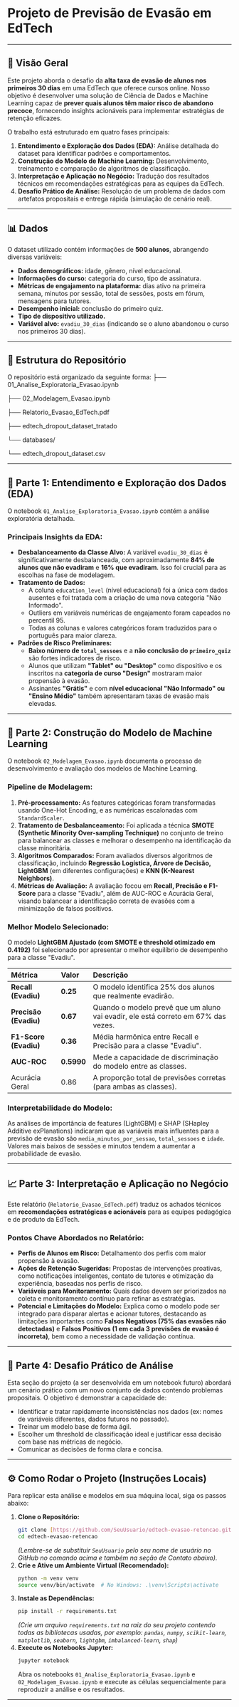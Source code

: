 # Projeto de Previsão de Evasão em EdTech

---

## 🚀 Visão Geral

Este projeto aborda o desafio da **alta taxa de evasão de alunos nos primeiros 30 dias** em uma EdTech que oferece cursos online. Nosso objetivo é desenvolver uma solução de Ciência de Dados e Machine Learning capaz de **prever quais alunos têm maior risco de abandono precoce**, fornecendo insights acionáveis para implementar estratégias de retenção eficazes.

O trabalho está estruturado em quatro fases principais:

1.  **Entendimento e Exploração dos Dados (EDA):** Análise detalhada do dataset para identificar padrões e comportamentos.
2.  **Construção do Modelo de Machine Learning:** Desenvolvimento, treinamento e comparação de algoritmos de classificação.
3.  **Interpretação e Aplicação no Negócio:** Tradução dos resultados técnicos em recomendações estratégicas para as equipes da EdTech.
4.  **Desafio Prático de Análise:** Resolução de um problema de dados com artefatos propositais e entrega rápida (simulação de cenário real).

---

## 📊 Dados

O dataset utilizado contém informações de **500 alunos**, abrangendo diversas variáveis:

* **Dados demográficos:** idade, gênero, nível educacional.
* **Informações do curso:** categoria do curso, tipo de assinatura.
* **Métricas de engajamento na plataforma:** dias ativo na primeira semana, minutos por sessão, total de sessões, posts em fórum, mensagens para tutores.
* **Desempenho inicial:** conclusão do primeiro quiz.
* **Tipo de dispositivo utilizado.**
* **Variável alvo:** `evadiu_30_dias` (indicando se o aluno abandonou o curso nos primeiros 30 dias).

---

## 📂 Estrutura do Repositório

O repositório está organizado da seguinte forma:
├── 01_Analise_Exploratoria_Evasao.ipynb

├── 02_Modelagem_Evasao.ipynb

├── Relatorio_Evasao_EdTech.pdf 

├── edtech_dropout_dataset_tratado

└── databases/

└── edtech_dropout_dataset.csv  

---

## 🔬 Parte 1: Entendimento e Exploração dos Dados (EDA)

O notebook `01_Analise_Exploratoria_Evasao.ipynb` contém a análise exploratória detalhada.

### Principais Insights da EDA:

* **Desbalanceamento da Classe Alvo:** A variável `evadiu_30_dias` é significativamente desbalanceada, com aproximadamente **84% de alunos que não evadiram** e **16% que evadiram**. Isso foi crucial para as escolhas na fase de modelagem.
* **Tratamento de Dados:**
    * A coluna `education_level` (nível educacional) foi a única com dados ausentes e foi tratada com a criação de uma nova categoria "Não Informado".
    * Outliers em variáveis numéricas de engajamento foram capeados no percentil 95.
    * Todas as colunas e valores categóricos foram traduzidos para o português para maior clareza.
* **Padrões de Risco Preliminares:**
    * **Baixo número de `total_sessoes`** e a **não conclusão do `primeiro_quiz`** são fortes indicadores de risco.
    * Alunos que utilizam **"Tablet" ou "Desktop"** como dispositivo e os inscritos na **categoria de curso "Design"** mostraram maior propensão à evasão.
    * Assinantes **"Grátis"** e com **nível educacional "Não Informado" ou "Ensino Médio"** também apresentaram taxas de evasão mais elevadas.

---

## 🤖 Parte 2: Construção do Modelo de Machine Learning

O notebook `02_Modelagem_Evasao.ipynb` documenta o processo de desenvolvimento e avaliação dos modelos de Machine Learning.

### Pipeline de Modelagem:

1.  **Pré-processamento:** As features categóricas foram transformadas usando One-Hot Encoding, e as numéricas escalonadas com `StandardScaler`.
2.  **Tratamento de Desbalanceamento:** Foi aplicada a técnica **SMOTE (Synthetic Minority Over-sampling Technique)** no conjunto de treino para balancear as classes e melhorar o desempenho na identificação da classe minoritária.
3.  **Algoritmos Comparados:** Foram avaliados diversos algoritmos de classificação, incluindo **Regressão Logística, Árvore de Decisão, LightGBM** (em diferentes configurações) e **KNN (K-Nearest Neighbors)**.
4.  **Métricas de Avaliação:** A avaliação focou em **Recall, Precisão e F1-Score** para a classe "Evadiu", além de AUC-ROC e Acurácia Geral, visando balancear a identificação correta de evasões com a minimização de falsos positivos.

### Melhor Modelo Selecionado:

O modelo **LightGBM Ajustado (com SMOTE e threshold otimizado em 0.4192)** foi selecionado por apresentar o melhor equilíbrio de desempenho para a classe "Evadiu".

| Métrica                 | Valor    | Descrição                                                                         |
| :---------------------- | :------- | :-------------------------------------------------------------------------------- |
| **Recall (Evadiu)** | **0.25** | O modelo identifica 25% dos alunos que realmente evadirão.                          |
| **Precisão (Evadiu)** | **0.67** | Quando o modelo prevê que um aluno vai evadir, ele está correto em 67% das vezes. |
| **F1-Score (Evadiu)** | **0.36** | Média harmônica entre Recall e Precisão para a classe "Evadiu".                     |
| **AUC-ROC** | **0.5990** | Mede a capacidade de discriminação do modelo entre as classes.                      |
| Acurácia Geral          | 0.86     | A proporção total de previsões corretas (para ambas as classes).                   |

### Interpretabilidade do Modelo:

As análises de importância de features (LightGBM) e SHAP (SHapley Additive exPlanations) indicaram que as variáveis mais influentes para a previsão de evasão são `media_minutos_por_sessao`, `total_sessoes` e `idade`. Valores mais baixos de sessões e minutos tendem a aumentar a probabilidade de evasão.

---

## 📈 Parte 3: Interpretação e Aplicação no Negócio

Este relatório (`Relatorio_Evasao_EdTech.pdf`) traduz os achados técnicos em **recomendações estratégicas e acionáveis** para as equipes pedagógica e de produto da EdTech.

### Pontos Chave Abordados no Relatório:

* **Perfis de Alunos em Risco:** Detalhamento dos perfis com maior propensão à evasão.
* **Ações de Retenção Sugeridas:** Propostas de intervenções proativas, como notificações inteligentes, contato de tutores e otimização da experiência, baseadas nos perfis de risco.
* **Variáveis para Monitoramento:** Quais dados devem ser priorizados na coleta e monitoramento contínuo para refinar as estratégias.
* **Potencial e Limitações do Modelo:** Explica como o modelo pode ser integrado para disparar alertas e acionar tutores, destacando as limitações importantes como **Falsos Negativos (75% das evasões não detectadas)** e **Falsos Positivos (1 em cada 3 previsões de evasão é incorreta)**, bem como a necessidade de validação contínua.

---

## 🔧 Parte 4: Desafio Prático de Análise

Esta seção do projeto (a ser desenvolvida em um notebook futuro) abordará um cenário prático com um novo conjunto de dados contendo problemas propositais. O objetivo é demonstrar a capacidade de:

* Identificar e tratar rapidamente inconsistências nos dados (ex: nomes de variáveis diferentes, dados futuros no passado).
* Treinar um modelo base de forma ágil.
* Escolher um threshold de classificação ideal e justificar essa decisão com base nas métricas de negócio.
* Comunicar as decisões de forma clara e concisa.

---

## ⚙️ Como Rodar o Projeto (Instruções Locais)

Para replicar esta análise e modelos em sua máquina local, siga os passos abaixo:

1.  **Clone o Repositório:**
    ```bash
    git clone [https://github.com/SeuUsuario/edtech-evasao-retencao.git](https://github.com/SeuUsuario/edtech-evasao-retencao.git)
    cd edtech-evasao-retencao
    ```
    *(Lembre-se de substituir `SeuUsuario` pelo seu nome de usuário no GitHub no comando acima e também na seção de Contato abaixo).*
2.  **Crie e Ative um Ambiente Virtual (Recomendado):**
    ```bash
    python -m venv venv
    source venv/bin/activate  # No Windows: .\venv\Scripts\activate
    ```
3.  **Instale as Dependências:**
    ```bash
    pip install -r requirements.txt
    ```
    *(Crie um arquivo `requirements.txt` na raiz do seu projeto contendo todas as bibliotecas usadas, por exemplo: `pandas`, `numpy`, `scikit-learn`, `matplotlib`, `seaborn`, `lightgbm`, `imbalanced-learn`, `shap`)*
4.  **Execute os Notebooks Jupyter:**
    ```bash
    jupyter notebook
    ```
    Abra os notebooks `01_Analise_Exploratoria_Evasao.ipynb` e `02_Modelagem_Evasao.ipynb` e execute as células sequencialmente para reproduzir a análise e os resultados.

---

